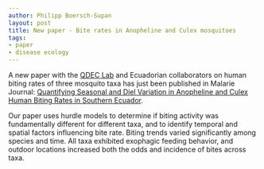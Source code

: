 ```yaml
---
author: Philipp Boersch-Supan
layout: post
title: New paper - Bite rates in Anopheline and Culex mosquitoes
tags:
- paper
- disease ecology
---
```


A new paper with the [QDEC Lab](http://www.sadieryan.net/) and Ecuadorian collaborators on human biting rates of three mosquito taxa has just been published in Malarie Journal: [Quantifying Seasonal and Diel Variation in Anopheline and Culex Human Biting Rates in Southern Ecuador](https://doi.org/10.1186/s12936-017-2121-4). 

Our paper uses hurdle models to determine if biting activity was fundamentally different for different taxa, and to identify temporal and spatial factors influencing bite rate. Biting trends varied significantly among species and time. All taxa exhibited exophagic feeding behavior, and outdoor locations increased both the odds and incidence of bites across taxa.
